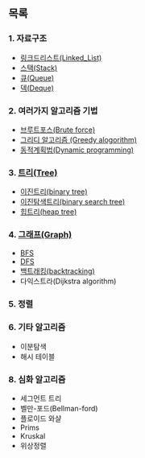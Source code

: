 ## 목록
### 1. 자료구조
- [링크드리스트(Linked_List)](./data_structure/링크드리스트.md)
- [스택(Stack)](./data_structure/스택.md)
- [큐(Queue)](./data_structure/큐.md)
- [덱(Deque)](./data_structure/덱.md)

### 2. 여러가지 알고리즘 기법
- [브루트포스(Brute force)](./basic_algorithm/brute_force.md)
- [그리디 알고리즘 (Greedy alogorithm)](./basic_algorithm/greedy.md)
- [동적계획법(Dynamic programming)](./basic_algorithm/dp.md)

### 3. [트리(Tree)](./tree/트리.md)
- [이진트리(binary tree)](./tree/이진트리.md)
- [이진탐색트리(binary search tree)](./tree/이진탐색트리.md)
- [힙트리(heap tree)](./tree/힙트리.md)


### 4. [그래프(Graph)](./graph/그래프.md)
- [BFS](./graph/BFS.md)
- [DFS](./graph/DFS.md)
- [백트래킹(backtracking)](./graph/백트래킹.md)
- 다익스트라(Dijkstra algorithm)

### 5. 정렬

### 6. 기타 알고리즘
- 이분탐색
- 해시 테이블

### 8. 심화 알고리즘
- 세그먼트 트리
- 벨만-포드(Bellman-ford)
- 플로이드 와샬
- Prims
- Kruskal
- 위상정렬
